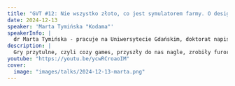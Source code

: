 ```yaml
---
title: "GVT #12: Nie wszystko złoto, co jest symulatorem farmy. O designie cozy gier i cozy designie w ogóle"
date: 2024-12-13
speaker: 'Marta Tymińska "Kodama"'
speakerInfo: |
  dr Marta Tymińska - pracuje na Uniwersytecie Gdańskim, doktorat napisała o relacji człowiek-awatar w grach cyfrowych, obecnie zajmuje się grami przytulnymi, uczeniem projektowania gier, współautorka (z Piotrem Qlą Milewskim) pierwszego polskiego podręcznika do projektowania gier. Oprócz tego współorganizuje konwent Pasja Minicon w Gdyni i występuje na kanale Dobra, Rzucaj!, gdzie gra w erpegi.
description: |
  Gry przytulne, czyli cozy games, przyszły do nas nagle, zrobiły furorę i kompletnie zalały rynek. Podczas tej prezentacji spróbujemy wspólnie ustalić, czym są przytulne gry, odpowiemy sobie na pytanie, jak je projektować oraz przyjrzymy się temu idei cozy designu.
youtube: "https://youtu.be/ycwRCroaoIM"
cover:
  image: "images/talks/2024-12-13-marta.png"
---
```

